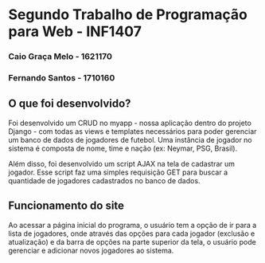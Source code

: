 # Segundo Trabalho de Programação para Web - INF1407
### Caio Graça Melo - 1621170 
### Fernando Santos - 1710160

## O que foi desenvolvido?
Foi desenvolvido um CRUD no myapp - nossa aplicação dentro do projeto Django - com todas as views e templates necessários para poder gerenciar um banco de dados de jogadores de futebol. Uma instância de jogador no sistema é composta de nome, time e nação (ex: Neymar, PSG, Brasil). 

Além disso, foi desenvolvido um script AJAX na tela de cadastrar um jogador. Esse script faz uma simples requisição GET para buscar a quantidade de jogadores cadastrados no banco de dados.

## Funcionamento do site
Ao acessar a página inicial do programa, o usuário tem a opção de ir para a lista de jogadores, onde através das opções para cada jogador (exclusão e atualização) e da barra de opções na parte superior da tela, o usuário pode gerenciar e adicionar novos jogadores ao sistema.
